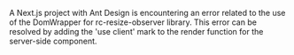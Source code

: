 A Next.js project with Ant Design is encountering an error related to the use of the DomWrapper for rc-resize-observer library. This error can be resolved by adding the 'use client' mark to the render function for the server-side component.
